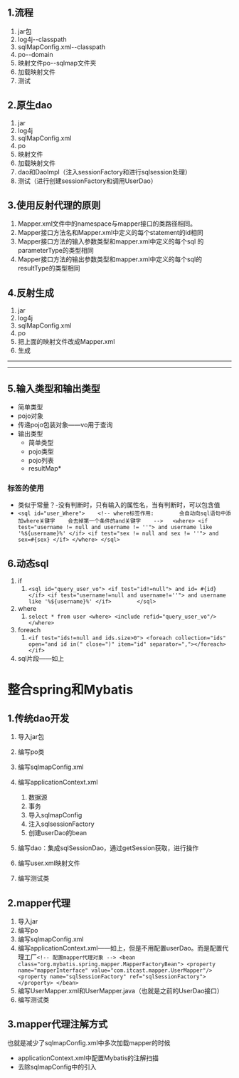 ## 1.流程
1. jar包
2. log4j--classpath
3. sqlMapConfig.xml--classpath
3. po--domain
4. 映射文件po--sqlmap文件夹
5. 加载映射文件
6. 测试

## 2.原生dao
1. jar
2. log4j
3. sqlMapConfig.xml
4. po
5. 映射文件
6. 加载映射文件
7. dao和DaoImpl（注入sessionFactory和进行sqlsession处理）
8. 测试（进行创建sessionFactory和调用UserDao）

## 3.使用反射代理的原则
1. Mapper.xml文件中的namespace与mapper接口的类路径相同。
2. Mapper接口方法名和Mapper.xml中定义的每个statement的id相同 
3. Mapper接口方法的输入参数类型和mapper.xml中定义的每个sql 的parameterType的类型相同
4. Mapper接口方法的输出参数类型和mapper.xml中定义的每个sql的resultType的类型相同
## 4.反射生成
1. jar
2. log4j
3. sqlMapConfig.xml
4. po
5. 把上面的映射文件改成Mapper.xml
6. 生成



----------

----------
## 5.输入类型和输出类型
- 简单类型
- pojo对象
- 传递pojo包装对象——vo用于查询
- 输出类型
	- 简单类型
	- pojo类型
	- pojo列表
	- resultMap*

### <sql>标签的使用
- 类似于常量？-没有判断时，只有输入的属性名，当有判断时，可以包含值
- `<sql id="user_Where">   
		<!-- where标签作用:       
				会自动向sql语句中添加where关键字   
				会去掉第一个条件的and关键字   
			 -->  
		<where>
			<if test="username != null and username != ''">
				and username like '%${username}%'
			</if>
			<if test="sex != null and sex != ''">
				and sex=#{sex}
			</if>
		</where>
	</sql>`

## 6.动态sql
1. if
	1. `<sql id="query_user_vo">
		<if test="id!=null">
			and id= #{id}
		</if>
		<if test="username!=null and username!=''">
			and username like '%${username}%'
		</if>		
	</sql>`
2. where
	1. `select * from user
		<where>
			<include refid="query_user_vo"/>
		</where>`
3. foreach
	1. `<if test="ids!=null and ids.size>0">
				<foreach collection="ids" open="and id in(" close=")" item="id" separator=","></foreach>
			</if>`
4. sql片段——如上


# 整合spring和Mybatis
## 1.传统dao开发
1. 导入jar包
2. 编写po类
3. 编写sqlmapConfig.xml
4. 编写applicationContext.xml
	1. 数据源
	2. 事务
	3. 导入sqlmapConfig
	4. 注入sqlsessionFactory
	5. 创建userDao的bean

1. 编写dao：集成sqlSessionDao，通过getSession获取，进行操作
2. 编写user.xml映射文件
3. 编写测试类

## 2.mapper代理
1. 导入jar
2. 编写po
3. 编写sqlmapConfig.xml
4. 编写applicationContext.xml——如上，但是不用配置userDao。而是配置代理工厂`<!-- 配置mapper代理对象 -->
	<bean class="org.mybatis.spring.mapper.MapperFactoryBean">
		<property name="mapperInterface" value="com.itcast.mapper.UserMapper"/>
		<property name="sqlSessionFactory" ref="sqlSessionFactory"></property>
	</bean>`
5. 编写UserMapper.xml和UserMapper.java（也就是之前的UserDao接口）
5. 编写测试类

## 3.mapper代理注解方式
也就是减少了sqlmapConfig.xml中多次加载mapper的时候
- applicationContext.xml中配置Mybatis的注解扫描
- 去除sqlmapConfig中的引入

	